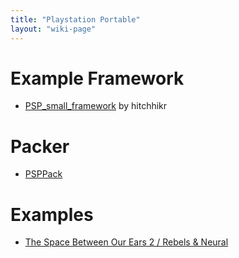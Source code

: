 ```yaml
---
title: "Playstation Portable"
layout: "wiki-page"
---
```


# Example Framework

* [PSP_small_framework](http://franck.charlet.pagesperso-orange.fr/psp_small_framework.zip) by hitchhikr

# Packer

* [PSPPack](https://www.pouet.net/prod.php?which=91983)

# Examples

* [The Space Between Our Ears 2 / Rebels & Neural](https://www.pouet.net/prod.php?which=91981)
